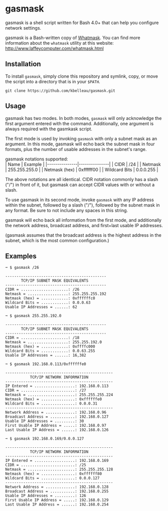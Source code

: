 # gasmask

gasmask is a shell script written for Bash 4.0+ that can help you configure network settings.  

gasmask is a Bash-written copy of [Whatmask](http://www.laffeycomputer.com/whatmask.html). You can find more information about the `whatmask` utility at this website: http://www.laffeycomputer.com/whatmask.html

## Installation
To install `gasmask`, simply clone this repository and symlink, copy, or move the script into a directory that is in your `$PATH`.  

`git clone https://github.com/kbelleau/gasmask.git`  

## Usage
gasmask has two modes. In both modes, `gasmask` will only acknowledge the first argument entered with the command. Additionally, one argument is always required with the gasmkask script.  

The first mode is used by invoking `gasmask` with only a subnet mask as an argument. In this mode, gasmask will echo back the subnet mask in four formats, plus the number of usable addresses in the subnet's range.  

gasmask notations supported:  
| Name          | Example       |
|---------------|---------------|
| CIDR          | /24           |
| Netmask       | 255.255.255.0 |
| Netmask (hex) | 0xffffff00    |
| Wildcard Bits | 0.0.0.255     |

The above notations are all identical. CIDR notation commonly has a slash ("/") in front of it, but gasmask can accept CIDR values with or without a slash.  

To use gasmask in its second mode, invoke `gasmask` with any IP address within the subnet, followed by a slash ("/"), followed by the subnet mask in any format. Be sure to not include any spaces in this string.  

gasmask will echo back all information from the first mode, and additionally the network address, broadcast address, and first+last usable IP addresses.  

(gasmask assumes that the broadcast address is the highest address in the subnet, which is the most common configuration.)

## Examples

```
➞ $ gasmask /26

---------------------------------------------
       TCP/IP SUBNET MASK EQUIVALENTS
---------------------------------------------
CIDR = .....................: /26
Netmask = ..................: 255.255.255.192
Netmask (hex) = ............: 0xffffffc0
Wildcard Bits = ............: 0.0.0.63
Usable IP Addresses = ......: 62

```

```
➞ $ gasmask 255.255.192.0

---------------------------------------------
       TCP/IP SUBNET MASK EQUIVALENTS
---------------------------------------------
CIDR = .....................: /18
Netmask = ..................: 255.255.192.0
Netmask (hex) = ............: 0xffffc000
Wildcard Bits = ............: 0.0.63.255
Usable IP Addresses = ......: 16,382
```

```
➞ $ gasmask 192.168.0.113/0xffffffe0

------------------------------------------------
           TCP/IP NETWORK INFORMATION
------------------------------------------------
IP Entered = ..................: 192.168.0.113
CIDR = ........................: /27
Netmask = .....................: 255.255.255.224
Netmask (hex) = ...............: 0xffffffe0
Wildcard Bits = ...............: 0.0.0.31
------------------------------------------------
Network Address = .............: 192.168.0.96
Broadcast Address = ...........: 192.168.0.127
Usable IP Addresses = .........: 30
First Usable IP Address = .....: 192.168.0.97
Last Usable IP Address = ......: 192.168.0.126
```

```
➞ $ gasmask 192.168.0.169/0.0.0.127

------------------------------------------------
           TCP/IP NETWORK INFORMATION
------------------------------------------------
IP Entered = ..................: 192.168.0.169
CIDR = ........................: /25
Netmask = .....................: 255.255.255.128
Netmask (hex) = ...............: 0xffffff80
Wildcard Bits = ...............: 0.0.0.127
------------------------------------------------
Network Address = .............: 192.168.0.128
Broadcast Address = ...........: 192.168.0.255
Usable IP Addresses = .........: 126
First Usable IP Address = .....: 192.168.0.129
Last Usable IP Address = ......: 192.168.0.254
```
